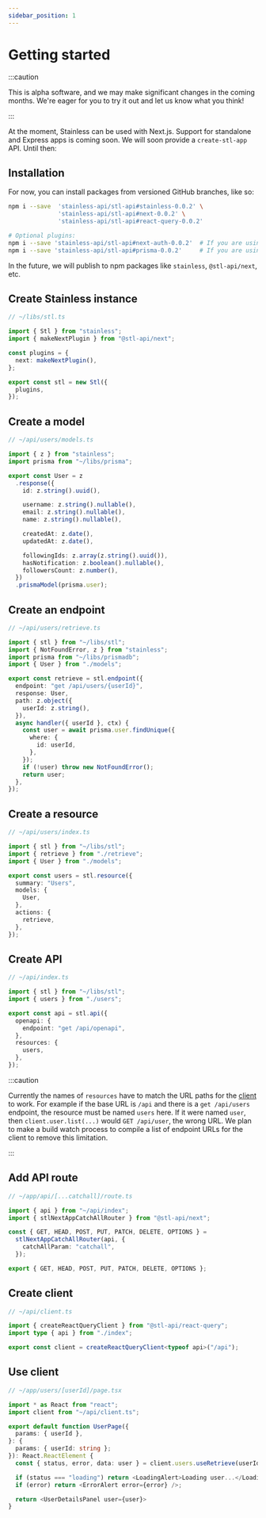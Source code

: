 ```yaml
---
sidebar_position: 1
---
```


# Getting started

:::caution

This is alpha software, and we may make significant changes in the coming months.
We're eager for you to try it out and let us know what you think!

:::

At the moment, Stainless can be used with Next.js. Support for
standalone and Express apps is coming soon.
We will soon provide a `create-stl-app` API. Until then:

## Installation

For now, you can install packages from versioned GitHub branches, like so:

```bash
npm i --save  'stainless-api/stl-api#stainless-0.0.2' \
              'stainless-api/stl-api#next-0.0.2' \
              'stainless-api/stl-api#react-query-0.0.2'

# Optional plugins:
npm i --save 'stainless-api/stl-api#next-auth-0.0.2'  # If you are using next-auth
npm i --save 'stainless-api/stl-api#prisma-0.0.2'     # If you are using Prisma
```

In the future, we will publish to npm packages like `stainless`, `@stl-api/next`, etc.

## Create Stainless instance

```ts
// ~/libs/stl.ts

import { Stl } from "stainless";
import { makeNextPlugin } from "@stl-api/next";

const plugins = {
  next: makeNextPlugin(),
};

export const stl = new Stl({
  plugins,
});
```

## Create a model

```ts
// ~/api/users/models.ts

import { z } from "stainless";
import prisma from "~/libs/prisma";

export const User = z
  .response({
    id: z.string().uuid(),

    username: z.string().nullable(),
    email: z.string().nullable(),
    name: z.string().nullable(),

    createdAt: z.date(),
    updatedAt: z.date(),

    followingIds: z.array(z.string().uuid()),
    hasNotification: z.boolean().nullable(),
    followersCount: z.number(),
  })
  .prismaModel(prisma.user);
```

## Create an endpoint

```ts
// ~/api/users/retrieve.ts

import { stl } from "~/libs/stl";
import { NotFoundError, z } from "stainless";
import prisma from "~/libs/prismadb";
import { User } from "./models";

export const retrieve = stl.endpoint({
  endpoint: "get /api/users/{userId}",
  response: User,
  path: z.object({
    userId: z.string(),
  }),
  async handler({ userId }, ctx) {
    const user = await prisma.user.findUnique({
      where: {
        id: userId,
      },
    });
    if (!user) throw new NotFoundError();
    return user;
  },
});
```

## Create a resource

```ts
// ~/api/users/index.ts

import { stl } from "~/libs/stl";
import { retrieve } from "./retrieve";
import { User } from "./models";

export const users = stl.resource({
  summary: "Users",
  models: {
    User,
  },
  actions: {
    retrieve,
  },
});
```

## Create API

```ts
// ~/api/index.ts

import { stl } from "~/libs/stl";
import { users } from "./users";

export const api = stl.api({
  openapi: {
    endpoint: "get /api/openapi",
  },
  resources: {
    users,
  },
});
```

:::caution

Currently the names of `resources` have to match the URL paths for
the [client](#use-client) to work. For example if the base URL is
`/api` and there is a `get /api/users` endpoint, the resource must
be named `users` here. If it were named `user`, then `client.user.list(...)`
would `GET /api/user`, the wrong URL. We plan to make a build watch
process to compile a list of endpoint URLs for the client to remove
this limitation.

:::

## Add API route

```ts
// ~/app/api/[...catchall]/route.ts

import { api } from "~/api/index";
import { stlNextAppCatchAllRouter } from "@stl-api/next";

const { GET, HEAD, POST, PUT, PATCH, DELETE, OPTIONS } =
  stlNextAppCatchAllRouter(api, {
    catchAllParam: "catchall",
  });

export { GET, HEAD, POST, PUT, PATCH, DELETE, OPTIONS };
```

## Create client

```ts
// ~/api/client.ts

import { createReactQueryClient } from "@stl-api/react-query";
import type { api } from "./index";

export const client = createReactQueryClient<typeof api>("/api");
```

## Use client

```ts
// ~/app/users/[userId]/page.tsx

import * as React from "react";
import client from "~/api/client.ts";

export default function UserPage({
  params: { userId },
}: {
  params: { userId: string };
}): React.ReactElement {
  const { status, error, data: user } = client.users.useRetrieve(userId);

  if (status === "loading") return <LoadingAlert>Loading user...</LoadingAlert>;
  if (error) return <ErrorAlert error={error} />;

  return <UserDetailsPanel user={user}>
}
```
